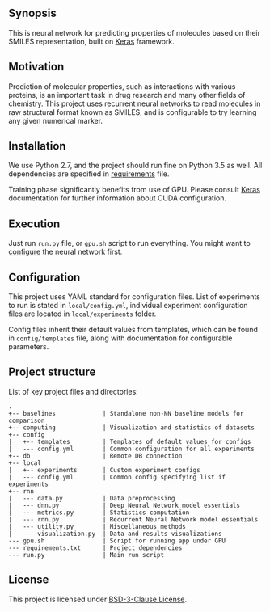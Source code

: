 ## Synopsis

This is neural network for predicting properties of molecules based on their SMILES representation, built on [Keras](https://github.com/fchollet/keras) framework.

## Motivation

Prediction of molecular properties, such as interactions with various proteins, is an important task in drug research and many other fields of chemistry. This project uses recurrent neural networks to read molecules in raw structural format known as SMILES, and is configurable to try learning any given numerical marker.  

## Installation

We use Python 2.7, and the project should run fine on Python 3.5 as well. All dependencies are specified in [requirements](requirements.txt) file.

Training phase significantly benefits from use of GPU. Please consult [Keras](https://github.com/fchollet/keras) documentation for further information about CUDA configuration.

## Execution

Just run `run.py` file, or `gpu.sh` script to run everything. You might want to [configure](#configuration) the neural network first.

## Configuration

This project uses YAML standard for configuration files. List of experiments to run is stated in `local/config.yml`, individual experiment configuration files are located in `local/experiments` folder. 

Config files inherit their default values from templates, which can be found in `config/templates` file, along with documentation for configurable parameters.

## Project structure

List of key project files and directories:

```
.
+-- baselines             | Standalone non-NN baseline models for comparison
+-- computing             | Visualization and statistics of datasets
+-- config                
|   +-- templates         | Templates of default values for configs
|   --- config.yml        | Common configuration for all experiments
+-- db                    | Remote DB connection
+-- local
|   +-- experiments       | Custom experiment configs
|   --- config.yml        | Common config specifying list if experiments
+-- rnn
|   --- data.py           | Data preprocessing
|   --- dnn.py            | Deep Neural Network model essentials
|   --- metrics.py        | Statistics computation
|   --- rnn.py            | Recurrent Neural Network model essentials
|   --- utility.py        | Miscellaneous methods
|   --- visualization.py  | Data and results visualizations
--- gpu.sh                | Script for running app under GPU
--- requirements.txt      | Project dependencies
--- run.py                | Main run script
```

## License

This project is licensed under [BSD-3-Clause License](LICENSE).

